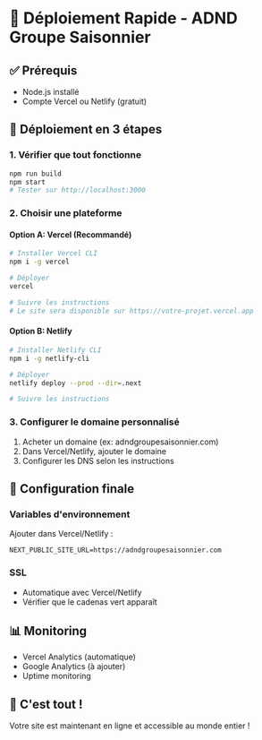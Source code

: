 # 🚀 Déploiement Rapide - ADND Groupe Saisonnier

## ✅ Prérequis
- Node.js installé
- Compte Vercel ou Netlify (gratuit)

## 🎯 Déploiement en 3 étapes

### 1. Vérifier que tout fonctionne
```bash
npm run build
npm start
# Tester sur http://localhost:3000
```

### 2. Choisir une plateforme

#### Option A: Vercel (Recommandé)
```bash
# Installer Vercel CLI
npm i -g vercel

# Déployer
vercel

# Suivre les instructions
# Le site sera disponible sur https://votre-projet.vercel.app
```

#### Option B: Netlify
```bash
# Installer Netlify CLI
npm i -g netlify-cli

# Déployer
netlify deploy --prod --dir=.next

# Suivre les instructions
```

### 3. Configurer le domaine personnalisé
1. Acheter un domaine (ex: adndgroupesaisonnier.com)
2. Dans Vercel/Netlify, ajouter le domaine
3. Configurer les DNS selon les instructions

## 🔧 Configuration finale

### Variables d'environnement
Ajouter dans Vercel/Netlify :
```
NEXT_PUBLIC_SITE_URL=https://adndgroupesaisonnier.com
```

### SSL
- Automatique avec Vercel/Netlify
- Vérifier que le cadenas vert apparaît

## 📊 Monitoring
- Vercel Analytics (automatique)
- Google Analytics (à ajouter)
- Uptime monitoring

## 🎉 C'est tout !
Votre site est maintenant en ligne et accessible au monde entier !
